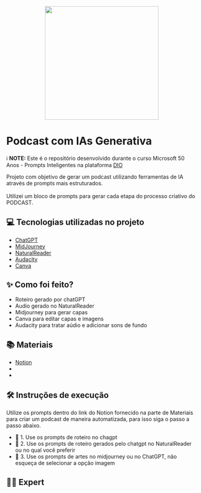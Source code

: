 <div align="center">
  <img src="https://github.com/user-attachments/assets/9d55cc10-3013-47c1-af25-242570dd5397" width="300" style="max-width: 100%;">
</div>

<h1 tabindex="-1" class="heading-element" dir="auto">Podcast com IAs Generativa</h1>

<p dir="auto">
  ℹ️ <strong>NOTE:</strong> Este é o repositório desenvolvido durante o curso Microsoft 50 Anos - Prompts Inteligentes na plataforma
  <a href="https://dio.me" rel="nofollow">DIO</a>
</p>

<p dir="auto">
  Projeto com objetivo de gerar um podcast utilizando ferramentas de IA através de prompts mais estruturados.<br><br>
  Utilizei um bloco de prompts para gerar cada etapa do processo criativo do PODCAST.
</p>

<h2 tabindex="-1" class="heading-element" dir="auto">💻 Tecnologias utilizadas no projeto</h2>

<ul dir="auto">
  <li><a href="http://chat.openai.com/" rel="nofollow">ChatGPT</a></li>
  <li><a href="https://www.midjourney.com/explore?tab=top_month" rel="nofollow">MidJourney</a></li>
  <li><a href="https://www.naturalreaders.com/" rel="nofollow">NaturalReader</a></li>
  <li><a href="https://www.audacityteam.org/" rel="nofollow">Audacity</a></li>
  <li><a href="https://www.canva.com/" rel="nofollow">Canva</a></li>
</ul>

<h2 tabindex="-1" class="heading-element" dir="auto" style="text-align: left;">✨ Como foi feito?</h2>

<ul dir="auto">
<li>Roteiro gerado por chatGPT</li>
<li>Audio gerado no NaturalReader</li>
<li>Midjourney para gerar capas</li>
<li>Canva para editar capas e imagens</li>
<li>Audacity para tratar aúdio e adicionar sons de fundo</li>
</ul>

<h2 tabindex="-1" class="heading-element" dir="auto" style="text-align: left;">📚 Materiais</h2>

<ul dir="auto">
<li><a href="https://www.notion.so/PODECAST-IA-21d1b64ff08580c6b0a5da5866548235?source=copy_link">Notion</a></li>
<li></li>
<li></li>
</ul>

<h2 tabindex="-1" class="heading-element" dir="auto" style="text-align: left;">🛠️ Instruções de execução</h2>

<p dir="auto">
Utilize os prompts dentro do link do Notion fornecido na parte de Materiais para criar um podcast de maneira automatizada, para isso siga o passo a passo abaixo.
</p>

<ul dir="auto">
<li>🤖 1. Use os prompts de roteiro no chagpt</li>
<li>🤖 2. Use os prompts de roteiro gerados pelo chatgpt no NaturalReader ou no qual você preferir</li>
<li>🤖 3. Use os prompts de artes no midjourney ou no ChatGPT, não esqueça de selecionar a opção imagem</li>
</ul>

<h2 tabindex="-1" class="heading-element" dir="auto" style="text-align: left;">👨‍💻 Expert</h2>
